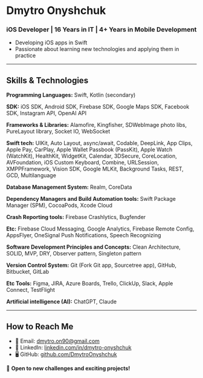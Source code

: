 # Dmytro Onyshchuk

### iOS Developer | 16 Years in IT | 4+ Years in Mobile Development

- Developing iOS apps in Swift
- Passionate about learning new technologies and applying them in practice

---

## Skills & Technologies  

**Programming Languages:** Swift, Kotlin (secondary)

**SDK:** iOS SDK, Android SDK, Firebase SDK, Google Maps SDK, Facebook SDK, Instagram API, OpenAI API

**Frameworks & Libraries:** Alamofire, Kingfisher, SDWebImage photo libs, PureLayout library, Socket IO, WebSocket

**Swift tech:** UIKit, Auto Layout, async/await, Codable, DeepLink, App Clips, Apple Pay, CarPlay, Apple Wallet Passbook (PassKit), Apple Watch (WatchKit), HealthKit, WidgetKit, Calendar, 3DSecure, CoreLocation, AVFoundation, iOS Custom Keyboard, Combine, URLSession, XMPPFramework, Vision SDK, Google MLKit, Background Tasks, REST, GCD, Multilanguage

**Database Management System:** Realm, CoreData

**Dependency Managers and Build Automation tools:** Swift Package Manager (SPM), CocoaPods, Xcode Cloud

**Crash Reporting tools:** Firebase Crashlytics, Bugfender

**Etc:** Firebase Cloud Messaging, Google Analytics, Firebase Remote Config, AppsFlyer, OneSignal Push Notifications, Speech Recognizing

**Software Development Principles and Concepts:** Clean Architecture, SOLID, MVP, DRY, Observer pattern, Singleton pattern

**Version Control System:** Git (Fork Git app, Sourcetree app), GitHub, Bitbucket, GitLab

**Etc Tools:** Figma, JIRA, Azure Boards, Trello, ClickUp, Slack, Apple Connect, TestFlight

**Artificial intelligence (AI):** ChatGPT, Claude

---

## How to Reach Me  

- 📧 Email: [dmytro.on90@gmail.com](mailto:dmytro.on90@gmail.com)  
- 💼 LinkedIn: [linkedin.com/in/dmytro-onyshchuk](https://www.linkedin.com/in/dmytro-onyshchuk/)  
- 🖥 GitHub: [github.com/DmytroOnyshchuk](https://github.com/DmytroOnyshchuk)  

🚀 **Open to new challenges and exciting projects!**
